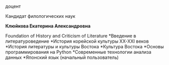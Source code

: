 доцент

Кандидат филологических наук

**Клюйкова Екатерина Александровна**

Foundation of History and Criticism of Literature
	*Введение в литературоведение
	*История корейской культуры XX-XXI веков
	*История литературы и культуры Востока
	*Культура Востока
	*Основы программирования на Python
	*Современные технологии анализа данных
	*Японский язык (начальный пользователь)